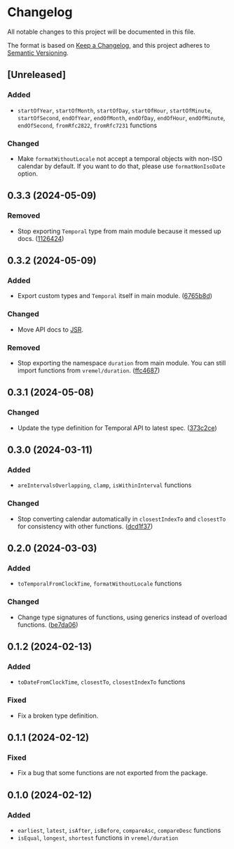 # Changelog

All notable changes to this project will be documented in this file.

The format is based on [Keep a Changelog](https://keepachangelog.com/en/1.1.0/),
and this project adheres to [Semantic Versioning](https://semver.org/spec/v2.0.0.html).

## [Unreleased]

### Added

- `startOfYear`, `startOfMonth`, `startOfDay`, `startOfHour`, `startOfMinute`, `startOfSecond`, `endOfYear`, `endOfMonth`, `endOfDay`, `endOfHour`, `endOfMinute`, `endOfSecond`, `fromRfc2822`, `fromRfc7231` functions

### Changed

- Make `formatWithoutLocale` not accept a temporal objects with non-ISO calendar by default. If you want to do that, please use `formatNonIsoDate` option.

## 0.3.3 (2024-05-09)

### Removed

- Stop exporting `Temporal` type from main module because it messed up docs. ([1126424](https://github.com/fabon-f/vremel/commit/1126424c2cd077267080a1dfa7c966ae4b499192))

## 0.3.2 (2024-05-09)

### Added

- Export custom types and `Temporal` itself in main module. ([6765b8d](https://github.com/fabon-f/vremel/commit/6765b8dd0b5e6e22d5088bbb93f9a99c0acddb84))

### Changed

- Move API docs to [JSR](https://jsr.io/@fabon/vremel/doc).

### Removed

- Stop exporting the namespace `duration` from main module. You can still import functions from `vremel/duration`. ([ffc4687](https://github.com/fabon-f/vremel/commit/ffc468739ea977904ad10e2782c4b3b49634260e))

## 0.3.1 (2024-05-08)

### Changed

- Update the type definition for Temporal API to latest spec. ([373c2ce](https://github.com/fabon-f/vremel/commit/373c2ce8434a2282ee12f859c8aefb9362524835))

## 0.3.0 (2024-03-11)

### Added

- `areIntervalsOverlapping`, `clamp`, `isWithinInterval` functions

### Changed

- Stop converting calendar automatically in `closestIndexTo` and `closestTo` for consistency with other functions. ([dcd1f37](https://github.com/fabon-f/vremel/commit/dcd1f37eb5c1de70a3bde61de88bce879e4aa8e8))

## 0.2.0 (2024-03-03)

### Added

- `toTemporalFromClockTime`, `formatWithoutLocale` functions

### Changed

- Change type signatures of functions, using generics instead of overload functions. ([be7da06](https://github.com/fabon-f/vremel/commit/be7da062168f2ca26152f885fbc275db2d631323))

## 0.1.2 (2024-02-13)

### Added

- `toDateFromClockTime`, `closestTo`, `closestIndexTo` functions

### Fixed

- Fix a broken type definition.

## 0.1.1 (2024-02-12)

### Fixed

- Fix a bug that some functions are not exported from the package.

## 0.1.0 (2024-02-12)

### Added

- `earliest`, `latest`, `isAfter`, `isBefore`, `compareAsc`, `compareDesc` functions
- `isEqual`, `longest`, `shortest` functions in `vremel/duration`

